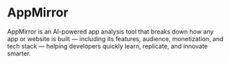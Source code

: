 # AppMirror
AppMirror is an AI-powered app analysis tool that breaks down how any app or website is built — including its features, audience, monetization, and tech stack — helping developers quickly learn, replicate, and innovate smarter.
